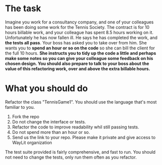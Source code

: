 # The task

Imagine you work for a consultancy company, and one of your colleagues has been doing some work for the Tennis Society. The contract is for 10 hours billable work, and your colleague has spent 8.5 hours working on it. Unfortunately he has now fallen ill. He says he has completed the work, and **the tests all pass**. Your boss has asked you to take over from him. She wants you to **spend an hour or so on the code** so she can bill the client for the full 10 hours. **She instructs you to tidy up the code a little and perhaps make some notes so you can give your colleague some feedback on his chosen design. You should also prepare to talk to your boss about the value of this refactoring work, over and above the extra billable hours.**


# What you should do
Refactor the class "TennisGame1". You should use the language that's most familiar to you.

1. Fork the repo
1. Do not change the interface or tests.
1. Refactor the code to improve readability whil still passing tests.
1. Do not spend more than an hour or so.
1. Send us the link to your repo. Please make it private and give access to WayLit organization

The test suite provided is fairly comprehensive, and fast to run. You should not need to change the tests, only run them often as you refactor.
